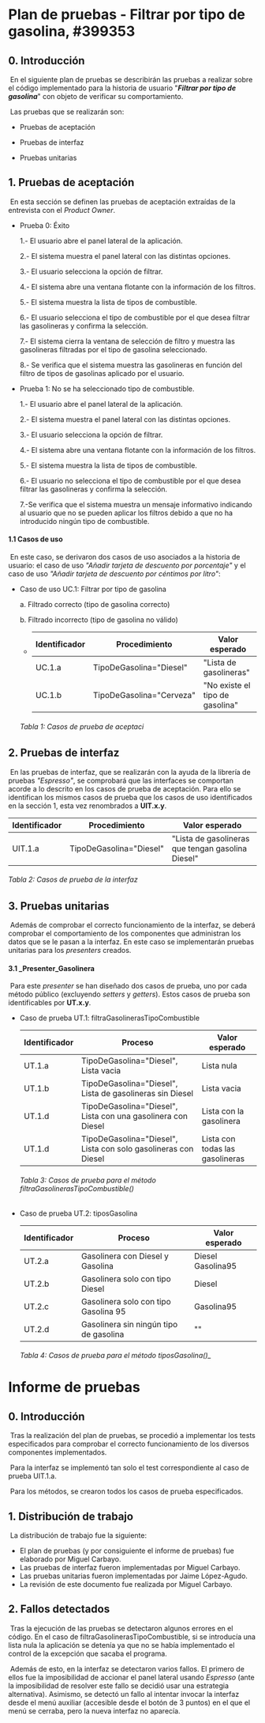 

# Plan de pruebas - Filtrar por tipo de gasolina, #399353



## 0. Introducción

​	En el siguiente plan de pruebas se describirán las pruebas a realizar sobre el código implementado para la historia de usuario "**_Filtrar por tipo de gasolina_**" con objeto de verificar su comportamiento.

​	Las pruebas que se realizarán son:

- Pruebas de aceptación

- Pruebas de interfaz

- Pruebas unitarias

  

## 1. Pruebas de aceptación

 ​	En esta sección se definen las pruebas de aceptación extraídas de la entrevista con el _Product Owner_. 

- Prueba 0: Éxito

  1.- El usuario abre el panel lateral de la aplicación.

  2.- El sistema muestra el panel lateral con las distintas opciones.

  3.- El usuario selecciona la opción de filtrar.

  4.- El sistema abre una ventana flotante con la información de los filtros.

  5.- El sistema muestra la lista de tipos de combustible.

  6.- El usuario selecciona el tipo de combustible por el que desea filtrar las gasolineras y confirma la selección.

  7.- El sistema cierra la ventana de selección de filtro y muestra las gasolineras filtradas por el tipo de gasolina seleccionado.

  8.- Se verifica que el sistema muestra las gasolineras en función del filtro de tipos de gasolinas aplicado por el usuario.



- Prueba 1: No se ha seleccionado tipo de combustible.

  1.- El usuario abre el panel lateral de la aplicación.

  2.- El sistema muestra el panel lateral con las distintas opciones.

  3.- El usuario selecciona la opción de filtrar.

  4.- El sistema abre una ventana flotante con la información de los filtros.

  5.- El sistema muestra la lista de tipos de combustible.

  6.- El usuario no selecciona el tipo de combustible por el que desea filtrar las gasolineras y confirma la selección.

  7.-Se verifica que el sistema muestra un mensaje informativo indicando al usuario que no se pueden aplicar los filtros debido a que no ha introducido ningún tipo de combustible.



#### 1.1 Casos de uso

​	En este caso, se derivaron dos casos de uso asociados a la historia de usuario: el caso de uso _"Añadir tarjeta de descuento por porcentaje"_ y el caso de uso _"Añadir tarjeta de descuento por céntimos por litro"_:  

- Caso de uso UC.1:  Filtrar por tipo de gasolina

  a.   Filtrado correcto (tipo de gasolina correcto)

  b.   Filtrado incorrecto (tipo de gasolina no válido)

  

  - | Identificador | Procedimiento            | Valor esperado                  |
    | ------------- | ------------------------ | ------------------------------- |
    | UC.1.a        | TipoDeGasolina="Diesel"  | "Lista de gasolineras"          |
    | UC.1.b        | TipoDeGasolina="Cerveza" | "No existe el tipo de gasolina" |

  ###### Tabla 1: Casos de prueba de aceptaci

  <div style="page-break-after: always;"></div>

## 2. Pruebas de interfaz

​	En las pruebas de interfaz, que se realizarán con la ayuda de la librería de pruebas _"Espresso"_, se comprobará que las interfaces se comportan acorde a lo descrito en los casos de prueba de aceptación. Para ello se identifican los mismos casos de prueba que los casos de uso identificados en la sección 1, esta vez renombrados a **UIT.x.y**.

| Identificador | Procedimiento           | Valor esperado                                    |
| ------------- | ----------------------- | ------------------------------------------------- |
| UIT.1.a       | TipoDeGasolina="Diesel" | "Lista de gasolineras que tengan gasolina Diesel" |

###### Tabla 2: Casos de prueba de la interfaz

<div style="page-break-after: always;"></div>

## 3.  Pruebas unitarias

​	Además de comprobar el correcto funcionamiento de la interfaz, se deberá comprobar el comportamiento de los componentes que administran los datos que se le pasan a la interfaz. En este caso se implementarán pruebas unitarias para los _presenters_ creados.

#### 3.1 _Presenter_Gasolinera

​	Para este _presenter_ se han diseñado dos casos de prueba, uno por cada método público (excluyendo _setters_ y _getters_). Estos casos de prueba son identificables por **UT.x.y**.

- Caso de prueba UT.1: filtraGasolinerasTipoCombustible

  | Identificador | Proceso                                                      | Valor esperado                  |
  | ------------- | ------------------------------------------------------------ | ------------------------------- |
  | UT.1.a        | TipoDeGasolina="Diesel", Lista vacia                         | Lista nula                      |
  | UT.1.b        | TipoDeGasolina="Diesel", Lista de gasolineras sin Diesel     | Lista vacia                     |
  | UT.1.d        | TipoDeGasolina="Diesel", Lista con una gasolinera con Diesel | Lista con la gasolinera         |
  | UT.1.d        | TipoDeGasolina="Diesel", Lista con solo gasolineras con Diesel | Lista con todas las gasolineras |

  ###### Tabla 3: Casos de prueba para el método _filtraGasolinerasTipoCombustible()_

  <div style="page-break-after: always;"></div>

- Caso de prueba UT.2: tiposGasolina

  | Identificador | Proceso                                | Valor esperado    |
  | ------------- | -------------------------------------- | ----------------- |
  | UT.2.a        | Gasolinera con Diesel y Gasolina       | Diesel Gasolina95 |
  | UT.2.b        | Gasolinera solo con tipo Diesel        | Diesel            |
  | UT.2.c        | Gasolinera solo con tipo Gasolina 95   | Gasolina95        |
  | UT.2.d        | Gasolinera sin ningún tipo de gasolina | ""                |

  ###### Tabla 4: Casos de prueba para el método tiposGasolina()_



<div style="page-break-after: always;"></div>

# Informe de pruebas



## 0. Introducción

​	Tras la realización del plan de pruebas, se procedió a implementar los tests especificados para comprobar el correcto funcionamiento de los diversos componentes implementados.

​	Para la interfaz se implementó tan solo el test correspondiente al caso de prueba UIT.1.a.

​	Para los métodos, se crearon todos los casos de prueba especificados.



## 1. Distribución de trabajo

​	La distribución de trabajo fue la siguiente:

- El plan de pruebas (y por consiguiente el informe de pruebas) fue elaborado por Miguel Carbayo.
- Las pruebas de interfaz fueron implementadas por Miguel Carbayo.
- Las pruebas unitarias fueron implementadas por Jaime López-Agudo.
- La revisión de este documento fue realizada por Miguel Carbayo.



## 2. Fallos detectados

​	Tras la ejecución de las pruebas se detectaron algunos errores en el código. En el caso de filtraGasolinerasTipoCombustible, si se introducía una lista nula la aplicación se detenía ya que no se había implementado el control de la excepción que sacaba el programa.

​	Además de esto,  en la interfaz se detectaron varios fallos. El primero de ellos fue la imposibilidad de accionar el panel lateral usando _Espresso_ (ante la imposibilidad de resolver este fallo se decidió usar una estrategia alternativa). Asimismo, se detectó un fallo al intentar invocar la interfaz desde el menú auxiliar (accesible desde el botón de 3 puntos) en el que el menú se cerraba, pero la nueva interfaz no aparecía.

